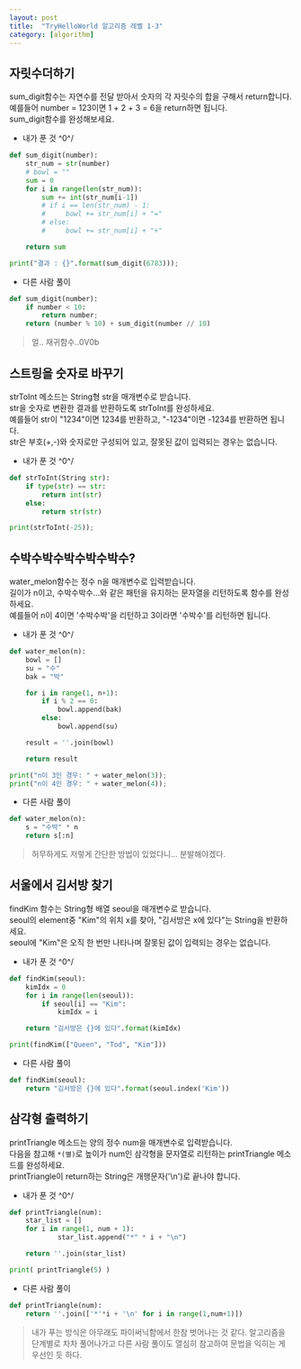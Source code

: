 ```yaml
---
layout: post
title:  "TryHelloWorld 알고리즘 레벨 1-3"
category: [algorithm]
---
```


## **자릿수더하기**
sum_digit함수는 자연수를 전달 받아서 숫자의 각 자릿수의 합을 구해서 return합니다.<br>
예를들어 number = 123이면 1 + 2 + 3 = 6을 return하면 됩니다.<br>
sum_digit함수를 완성해보세요.

- 내가 푼 것 ^0^/

```python
def sum_digit(number):
    str_num = str(number)
    # bowl = ""
    sum = 0
    for i in range(len(str_num)):
        sum += int(str_num[i-1])
        # if i == len(str_num) - 1:
        #     bowl += str_num[i] + "="
        # else:
        #     bowl += str_num[i] + "+"

    return sum

print("결과 : {}".format(sum_digit(6783)));   
```

- 다른 사람 풀이

```python
def sum_digit(number):
    if number < 10:
        return number;
    return (number % 10) + sum_digit(number // 10)
```
> 얼.. 재귀함수..0V0b

## **스트링을 숫자로 바꾸기**
strToInt 메소드는 String형 str을 매개변수로 받습니다.<br>
str을 숫자로 변환한 결과를 반환하도록 strToInt를 완성하세요.<br>
예를들어 str이 "1234"이면 1234를 반환하고, "-1234"이면 -1234를 반환하면 됩니다.<br>
str은 부호(+,-)와 숫자로만 구성되어 있고, 잘못된 값이 입력되는 경우는 없습니다.

- 내가 푼 것 ^0^/

```python
def strToInt(String str):
    if type(str) == str:
    	return int(str)
    else:
        return str(str)

print(strToInt(-25));
```

## **수박수박수박수박수박수?**

water_melon함수는 정수 n을 매개변수로 입력받습니다.<br>
길이가 n이고, 수박수박수...와 같은 패턴을 유지하는 문자열을 리턴하도록 함수를 완성하세요.<br>
예를들어 n이 4이면 '수박수박'을 리턴하고 3이라면 '수박수'를 리턴하면 됩니다.

- 내가 푼 것 ^0^/

```python
def water_melon(n):
    bowl = []
    su = "수"
    bak = "박"

    for i in range(1, n+1):
        if i % 2 == 0:
            bowl.append(bak)
        else:
            bowl.append(su)

    result = ''.join(bowl)

    return result

print("n이 3인 경우: " + water_melon(3));
print("n이 4인 경우: " + water_melon(4));
```

- 다른 사람 풀이

```python
def water_melon(n):
    s = "수박" * n
    return s[:n]
```

> 허무하게도 저렇게 간단한 방법이 있었다니... 분발해야겠다.



## 서울에서 김서방 찾기
findKim 함수는 String형 배열 seoul을 매개변수로 받습니다.<br>
seoul의 element중 "Kim"의 위치 x를 찾아, "김서방은 x에 있다"는 String을 반환하세요.<br>
seoul에 "Kim"은 오직 한 번만 나타나며 잘못된 값이 입력되는 경우는 없습니다.

- 내가 푼 것 ^0^/

```python
def findKim(seoul):
    kimIdx = 0
    for i in range(len(seoul)):
        if seoul[i] == "Kim":
            kimIdx = i

    return "김서방은 {}에 있다".format(kimIdx)

print(findKim(["Queen", "Tod", "Kim"]))

```

- 다른 사람 풀이

```python
def findKim(seoul):
    return "김서방은 {}에 있다".format(seoul.index('Kim'))
```


## 삼각형 출력하기
printTriangle 메소드는 양의 정수 num을 매개변수로 입력받습니다.<br>
다음을 참고해 `*(별)`로 높이가 num인 삼각형을 문자열로 리턴하는 printTriangle 메소드를 완성하세요.<br>
printTriangle이 return하는 String은 개행문자('\n')로 끝나야 합니다.

- 내가 푼 것 ^0^/

```python
def printTriangle(num):
	star_list = []
	for i in range(1, num + 1):
            star_list.append("*" * i + "\n")

	return ''.join(star_list)

print( printTriangle(5) )
```

- 다른 사람 풀이

```python
def printTriangle(num):
    return ''.join(['*'*i + '\n' for i in range(1,num+1)])
```

> 내가 푸는 방식은 아무래도 파이써닉함에서 한참 벗어나는 것 같다. 알고리즘을 단계별로 차차 풀어나가고 다른 사람 풀이도 열심히 참고하여 문법을 익히는 게 우선인 듯 하다.
